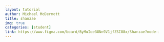 ```yaml
---
layout: tutorial
author: Michael McDermott
title: shanzae
img: true
categories: [student]
link: https://www.figma.com/board/ByMuIoe3ONn9V1jfZSI88x/Shanzae?node-id=0-1&t=0mtngK6myjg16pND-1
---
```

